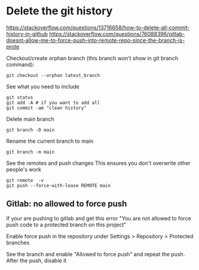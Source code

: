 # Delete the git history

<https://stackoverflow.com/questions/13716658/how-to-delete-all-commit-history-in-github>
<https://stackoverflow.com/questions/76088396/gitlab-doesnt-allow-me-to-force-push-into-remote-repo-since-the-branch-is-prote>

Checkout/create orphan branch (this branch won't show in git branch command):

```shell
git checkout --orphan latest_branch
```

See what you need to include

```shell
git status
git add -A # if you want to add all
git commit -am "clean history"
```

Delete main branch

```shell
git branch -D main
```

Rename the current branch to main

```shell
git branch -m main
```

See the remotes and push changes
This ensures you don't overwrite other people's work

```shell
git remote  -v
git push --force-with-lease REMOTE main
```

## Gitlab: no allowed to force push

If your are pushing to gitlab and get this error "You are not allowed to force push code to a protected branch on this project"

Enable force push in the repository under Settings  > Repository > Protected branches

See the branch and enable "Allowed to force push" and repeat the push. After the push, disable it
